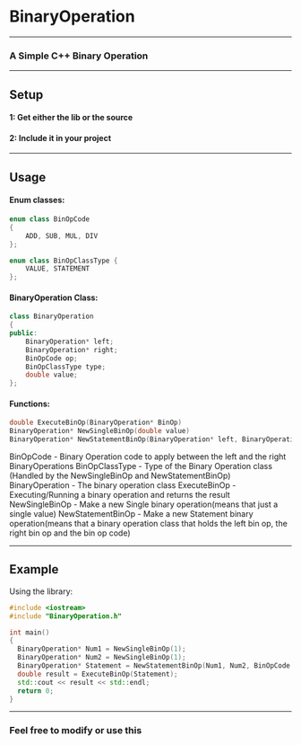 # BinaryOperation
------------------

### **A Simple C++ Binary Operation**

------------------

## Setup

#### 1: Get either the lib or the source
#### 2: Include it in your project

------------------

## Usage

#### Enum classes:
```cpp
enum class BinOpCode
{
    ADD, SUB, MUL, DIV
};

enum class BinOpClassType {
    VALUE, STATEMENT
};
```

#### BinaryOperation Class:
```cpp
class BinaryOperation
{
public:
    BinaryOperation* left;
    BinaryOperation* right;
    BinOpCode op;
    BinOpClassType type;
    double value;
};
```

#### Functions:
```cpp
double ExecuteBinOp(BinaryOperation* BinOp)
BinaryOperation* NewSingleBinOp(double value)
BinaryOperation* NewStatementBinOp(BinaryOperation* left, BinaryOperation* right, BinOpCode op)
```

BinOpCode - Binary Operation code to apply between the left and the right BinaryOperations
BinOpClassType - Type of the Binary Operation class (Handled by the NewSingleBinOp and NewStatementBinOp)
BinaryOperation - The binary operation class
ExecuteBinOp - Executing/Running a binary operation and returns the result
NewSingleBinOp - Make a new Single binary operation(means that just a single value)
NewStatementBinOp - Make a new Statement binary operation(means that a binary operation class that holds the left bin op, the right bin op and the bin op code)

-----------------

## Example

Using the library:
```cpp
#include <iostream>
#include "BinaryOperation.h"

int main()
{
  BinaryOperation* Num1 = NewSingleBinOp(1);
  BinaryOperation* Num2 = NewSingleBinOp(1);
  BinaryOperation* Statement = NewStatementBinOp(Num1, Num2, BinOpCode::ADD);
  double result = ExecuteBinOp(Statement);
  std::cout << result << std::endl;
  return 0;
}
```

-------------------

### **Feel free to modify or use this**
